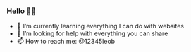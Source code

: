 ### Hello 🐱‍👤

- 🌱 I’m currently learning everything I can do with websites
- 🤔 I’m looking for help with everything you can share
- 📫 How to reach me: @12345leob

